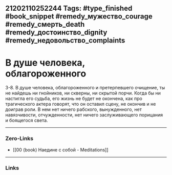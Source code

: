 21202110252244
Tags: #type_finished #book_snippet #remedy_мужество_courage #remedy_смерть_death #remedy_достоинство_dignity #remedy_недовольство_complaints
---
# В душе человека, облагороженного

 3-8. В душе человека, облагороженного и претерпевшего очищение, ты не найдешь ни гнойников, ни скверны, ни скрытой порчи. Когда бы ни настигла его судьба, его жизнь не будет не окончена, как про трагического актера говорят, что он оставил сцену, не окончив и не доиграв роли. В нем нет ничего рабского, вынужденного, нет навязчивости, отчужденности, нет ничего заслуживающего порицания и боящегося света. 

---
### Zero-Links
- [[00 (book) Наедине с собой - Meditations]]
---
### Links
